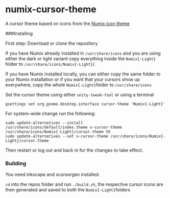 # numix-cursor-theme

A cursor theme based on icons from the [Numix icon theme](https://github.com/numixproject/numix-icon-theme/issues)

###Installing 

First step: Download or clone the repository

If you have Numix already installed in `/usr/share/icons` and you are using either the dark or light variant copy everything inside the `Numix{-Light}` folder to `/usr/share/icons/Numix{-Light}`/.

If you have Numix installed locally, you can either copy the same folder to your Numix installation or if you want that your cursors show up everywhere, copy the whole `Numix{-Light}`folder to `/usr/share/icons`

Set the cursor theme using either `unity-tweak-tool` or using a terminal 

    gsettings set org.gnome.desktop.interface cursor-theme 'Numix{-Light}'

For system-wide change run the following:

    sudo update-alternatives --install /usr/share/icons/default/index.theme x-cursor-theme /usr/share/icons/Numix{-Light}/cursor.theme 55
    sudo update-alternatives --set x-cursor-theme /usr/share/icons/Numix{-Light}/cursor.theme

Then restart or log out and back in for the changes to take effect.

### Building

You need inkscape and xcursorgen installed. 

`cd` into the repos folder and run `./build.sh`, the respective cursor icons are then generated and saved to both the `Numix{-Light}`folders
